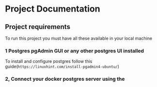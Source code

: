 # Project Documentation

## Project requirements

To run this project you must have all these available in your local machine

### 1 Postgres pgAdmin GUI or any other postgres UI installed

To install and configure postgres follow this guide(`https://linuxhint.com/install-pgadmin4-ubuntu/`)


### 2, Connect your docker postgres server using the 


